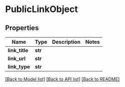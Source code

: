 # PublicLinkObject

## Properties
Name | Type | Description | Notes
------------ | ------------- | ------------- | -------------
**link_title** | **str** |  | 
**link_url** | **str** |  | 
**link_type** | **str** |  | 

[[Back to Model list]](../README.md#documentation-for-models) [[Back to API list]](../README.md#documentation-for-api-endpoints) [[Back to README]](../README.md)

